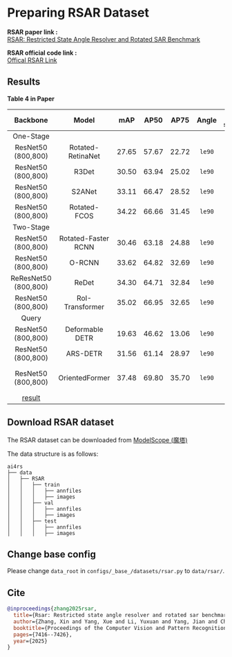 # Preparing RSAR Dataset

<!-- [DATASET] -->

**RSAR paper link :**  
[RSAR: Restricted State Angle Resolver and Rotated SAR Benchmark](https://openaccess.thecvf.com/content/CVPR2025/html/Zhang_RSAR_Restricted_State_Angle_Resolver_and_Rotated_SAR_Benchmark_CVPR_2025_paper.html)

**RSAR official code link :**   
[Offical RSAR Link](https://github.com/zhasion/RSAR)

## Results
**Table 4 in Paper**

|      Backbone      |        Model        |  mAP  |  AP50 | AP75 | Angle  |  lr schd  |  BS  | Config | Download |
| :----------: | :------------: | :---: | :----: | :----: | :----: |:-------: | :--: | :-----: | :---------------: |
| One-Stage |  |  |  | | |  | |  |
| ResNet50<br> (800,800) |  Rotated-<br>RetinaNet  | 27.65 | 57.67 |  22.72  | `le90` |   `1x`    |  8=4gpu*<br>2img/gpu   | [config](../../../configs/rotated_retinanet/rotated-retinanet-rbox-le90_r50_fpn_1x_rsar.py) | [ckpt](https://www.modelscope.cn/models/wokaikaixinxin/ai4rs/resolve/master/RSAR/rotated-retinanet-rbox-le90_r50_fpn_1x_rsar/rotated-retinanet-rbox-le90_r50_fpn_1x_rsar_epoch_12.pth) \| [log](https://www.modelscope.cn/models/wokaikaixinxin/ai4rs/resolve/master/RSAR/rotated-retinanet-rbox-le90_r50_fpn_1x_rsar/rotated-retinanet-rbox-le90_r50_fpn_1x_rsar.json) |
| ResNet50<br> (800,800) |      R3Det       | 30.50 | 63.94 | 25.02 | `le90` |   `1x`    |  8=4gpu*<br>2img/gpu   | [config](../../../configs/r3det/r3det-le90_r50_fpn_1x_rsar.py) | [ckpt](https://www.modelscope.cn/models/wokaikaixinxin/ai4rs/resolve/master/RSAR/r3det-le90_r50_fpn_1x_rsar/r3det-le90_r50_fpn_1x_rsar_epoch_12.pth) \| [log](https://www.modelscope.cn/models/wokaikaixinxin/ai4rs/resolve/master/RSAR/s2anet-le90_r50_fpn_1x_rsar/s2anet-le90_r50_fpn_1x_rsar.json) |
| ResNet50<br> (800,800) |      S2ANet      | 33.11 | 66.47 | 28.52 | `le90` |   `1x`    |  8=4gpu*<br>2img/gpu   | [config](../../../configs/s2anet/s2anet-le90_r50_fpn_1x_rsar.py) | [ckpt](https://www.modelscope.cn/models/wokaikaixinxin/ai4rs/resolve/master/RSAR/s2anet-le90_r50_fpn_1x_rsar/s2anet-le90_r50_fpn_1x_rsar_epoch_12.pth) \| [log](https://www.modelscope.cn/models/wokaikaixinxin/ai4rs/resolve/master/RSAR/s2anet-le90_r50_fpn_1x_rsar/s2anet-le90_r50_fpn_1x_rsar.json) |
| ResNet50<br> (800,800) |    Rotated-<br>FCOS     | 34.22 | 66.66 | 31.45 |`le90` |   `1x`    |  8=4gpu*<br>2img/gpu   | [config](../../../configs/rotated_fcos/rotated-fcos-le90_r50_fpn_1x_rsar.py) | [ckpt](https://www.modelscope.cn/models/wokaikaixinxin/ai4rs/resolve/master/RSAR/rotated-fcos-le90_r50_fpn_1x_rsar/rotated-fcos-le90_r50_fpn_1x_rsar_epoch_12.pth) \| [log](https://www.modelscope.cn/models/wokaikaixinxin/ai4rs/resolve/master/RSAR/rotated-fcos-le90_r50_fpn_1x_rsar/rotated-fcos-le90_r50_fpn_1x_rsar.json) |
| Two-Stage |  |  |  | | |  | |  |
| ResNet50<br> (800,800) | Rotated-Faster <br> RCNN | 30.46 | 63.18 | 24.88 | `le90` |   `1x`    |  8=4gpu*<br>2img/gpu   | [config](../../../configs/rotated_faster_rcnn/rotated-faster-rcnn-le90_r50_fpn_1x_rsar.py) | [ckpt](https://www.modelscope.cn/models/wokaikaixinxin/ai4rs/resolve/master/RSAR/rotated-faster-rcnn-le90_r50_fpn_1x_rsar/rotated-faster-rcnn-le90_r50_fpn_1x_rsar_epoch_12.pth) \| [log](https://www.modelscope.cn/models/wokaikaixinxin/ai4rs/resolve/master/RSAR/rotated-faster-rcnn-le90_r50_fpn_1x_rsar/rotated-faster-rcnn-le90_r50_fpn_1x_rsar.json) |
| ResNet50<br> (800,800) |       O-RCNN        | 33.62 | 64.82 | 32.69 | `le90` |   `1x`    |  8=4gpu*<br>2img/gpu   | [config](../../../configs/oriented_rcnn/oriented-rcnn-le90_r50_fpn_1x_rsar.py) | [ckpt](https://www.modelscope.cn/models/wokaikaixinxin/ai4rs/resolve/master/RSAR/oriented-rcnn-le90_r50_fpn_1x_rsar/oriented-rcnn-le90_r50_fpn_1x_rsar_epoch_12.pth) \| [log](https://www.modelscope.cn/models/wokaikaixinxin/ai4rs/resolve/master/RSAR/oriented-rcnn-le90_r50_fpn_1x_rsar/oriented-rcnn-le90_r50_fpn_1x_rsar_epoch_12.pth) |
| ReResNet50<br> (800,800) |        ReDet        | 34.30 | 64.71 | 32.84 | `le90` |   `1x`    |  8=4gpu*<br>2img/gpu   | [config](../../../configs/redet/redet-le90_re50_refpn_1x_rsar.py) | [ckpt](https://www.modelscope.cn/models/wokaikaixinxin/ai4rs/resolve/master/RSAR/redet-le90_re50_refpn_1x_rsar/redet-le90_re50_refpn_1x_rsar_epoch_12_.pth) \| [log](https://www.modelscope.cn/models/wokaikaixinxin/ai4rs/resolve/master/RSAR/redet-le90_re50_refpn_1x_rsar/redet-le90_re50_refpn_1x_rsar.json) |
| ResNet50<br> (800,800) |   RoI-Transformer   | 35.02 | 66.95 | 32.65 | `le90` |   `1x`    |  8=4gpu*<br>2img/gpu   | [config](../../../configs/roi_trans/roi-trans-le90_r50_fpn_1x_rsar.py) | [ckpt](https://www.modelscope.cn/models/wokaikaixinxin/ai4rs/resolve/master/RSAR/roi-trans-le90_r50_fpn_1x_rsar/roi-trans-le90_r50_fpn_1x_rsar_epoch_12.pth) \| [log](https://www.modelscope.cn/models/wokaikaixinxin/ai4rs/resolve/master/RSAR/roi-trans-le90_r50_fpn_1x_rsar/roi-trans-le90_r50_fpn_1x_rsar.json) |
| Query |  |  |  | | |  | |  |
| ResNet50<br> (800,800) |   Deformable DETR   | 19.63 | 46.62 | 13.06 | `le90` | `3x` |  8=4gpu*<br>2img/gpu   | - | - |
| ResNet50<br> (800,800) |      ARS-DETR       | 31.56 | 61.14 | 28.97 | `le90` | `3x` |  8=4gpu*<br>2img/gpu   | - | - |
| ResNet50<br> (800,800) |  OrientedFormer     | 37.48 | 69.80 | 35.70 | `le90` | `1x` |  4=2gpu*<br>2img/gpu   | [config](../../../projects/OrientedFormer/configs/orientedformer_le90_r50_q300_layer2_head64_point32_1x_rsar.py) | [best ckpt](https://www.modelscope.cn/models/wokaikaixinxin/ai4rs/resolve/master/RSAR/orientedformer_le90_r50_q300_layer2_head64_point32_1x_rsar/epoch_11.pth) \| <br> [log](https://www.modelscope.cn/models/wokaikaixinxin/ai4rs/resolve/master/RSAR/orientedformer_le90_r50_q300_layer2_head64_point32_1x_rsar/20250711_212143/20250711_212143.log) \
| [result](https://www.modelscope.cn/models/wokaikaixinxin/ai4rs/resolve/master/RSAR/orientedformer_le90_r50_q300_layer2_head64_point32_1x_rsar/20250713_162553/20250713_162553.log) |

## Download RSAR dataset

The RSAR dataset can be downloaded from [ModelScope (魔塔)](https://www.modelscope.cn/datasets/wokaikaixinxin/RSAR/files)

The data structure is as follows:

```none
ai4rs
├── data
│   ├── RSAR
│   │   ├── train
│   │   │   ├── annfiles
│   │   │   ├── images
│   │   ├── val
│   │   │   ├── annfiles
│   │   │   ├── images
│   │   ├── test
│   │   │   ├── annfiles
│   │   │   ├── images
```

## Change base config

Please change `data_root` in `configs/_base_/datasets/rsar.py` to `data/rsar/`.


## Cite
```bibtex
@inproceedings{zhang2025rsar,
  title={Rsar: Restricted state angle resolver and rotated sar benchmark},
  author={Zhang, Xin and Yang, Xue and Li, Yuxuan and Yang, Jian and Cheng, Ming-Ming and Li, Xiang},
  booktitle={Proceedings of the Computer Vision and Pattern Recognition Conference},
  pages={7416--7426},
  year={2025}
}
```